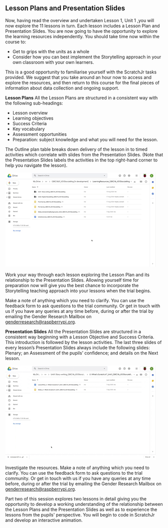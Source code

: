 ## Lesson Plans and Presentation Slides
Now, having read the overview and undertaken Lesson 1, Unit 1 ,you will now explore the 11 lessons in turn. Each lesson includes a Lesson Plan and Presentation Slides.
You are now going to have the opportunity to explore the learning resources independently. You should take time now within the course to:
+ Get to grips with the units as a whole
+ Consider how you can best implement the Storytelling approach in your own classroom with your own learners.

This is a good opportunity to familiarise yourself with the ScratchJr tasks provided. We suggest that you take around an hour now to access and explore the resources, and then return to this course for the final pieces of information about data collection and ongoing support.

**Lesson Plans**
All the Lesson Plans are structured in a consistent way with the following sub-headings:
+ Lesson overview
+ Learning objectives
+ Success Criteria
+ Key vocabulary
+ Assessment opportunities
+ Preparation: subject knowledge and what you will need for the lesson.

The Outline plan table breaks down delivery of the lesson in to timed activities which correlate with slides from the Presentation Slides. (Note that the Presentation Slides labels the activities in the top right-hand corner to help you navigate the lesson).

![Modelling Outline Plan](images/ks1storytelling-OutlinePlan.gif)

Work your way through each lesson exploring the Lesson Plan and its relationship to the Presentation Slides. Allowing yourself time for preparation now will give you the best chance to incorporate the Storytelling teaching approach into your lessons when the trial begins. 

Make a note of anything which you need to clarify. You can use the feedback form to ask questions to the trial community. Or get in touch with us if you have any queries at any time before, during or after the trial by emailing the Gender Research Mailbox on [genderresearch@raspberrypi.org](genderresearch@raspberrypi.org).

**Presentation Slides**
All the Presentation Slides are structured in a consistent way beginning with a  Lesson Objective and Success Criteria. This introduction is followed by the lesson activities. The last three slides of every lesson’s Presentation Slides always include the following slides: Plenary; an Assessment of the pupils’ confidence; and details on the Next lesson.

![Modelling explore Presentation Slides](images/ks1storytelling-PresentationSlides.gif)

Investigate the resources. Make a note of anything which you need to clarify. You can use the feedback form to ask questions to the trial community. Or get in touch with us if you have any queries at any time before, during or after the trial by emailing the Gender Research Mailbox on genderresearch@raspberrypi.org.

Part two of this session explores two lessons in detail giving you the opportunity to develop a working understanding of the relationship between the Lesson Plans and the Presentation Slides as well as to experience the lessons from the pupils' perspective. You will begin to code in ScratchJr and develop an interactive animation.
